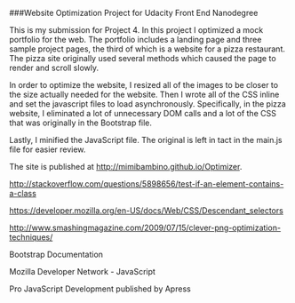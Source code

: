 ###Website Optimization Project for Udacity Front End Nanodegree

This is my submission for Project 4.  In this project I optimized a mock portfolio
for the web.  The portfolio includes a landing page and three sample project pages, 
the third of which is a website for a pizza restaurant.  The pizza site originally 
used several methods which caused the page to render and scroll slowly.

In order to optimize the website, I resized all of the images to be closer to the 
size actually needed for the website.  Then I wrote all of the CSS inline and set 
the javascript files to load asynchronously. Specifically, in the pizza website, I 
eliminated a lot of unnecessary DOM calls and a lot of the CSS that was originally 
in the Bootstrap file.

Lastly, I minified the JavaScript file.  The original is left in tact in the main.js 
file for easier review.

The site is published at http://mimibambino.github.io/Optimizer.

http://stackoverflow.com/questions/5898656/test-if-an-element-contains-a-class

https://developer.mozilla.org/en-US/docs/Web/CSS/Descendant_selectors

http://www.smashingmagazine.com/2009/07/15/clever-png-optimization-techniques/

Bootstrap Documentation

Mozilla Developer Network - JavaScript

Pro JavaScript Development published by Apress
